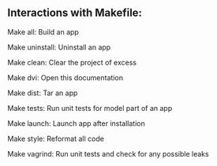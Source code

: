 ## Interactions with Makefile:

Make all: Build an app

Make uninstall: Uninstall an app

Make clean: Сlear the project of excess

Make dvi: Open this documentation

Make dist: Tar an app

Make tests: Run unit tests for model part of an app

Make launch: Launch app after installation

Make style: Reformat all code

Make vagrind: Run unit tests and check for any possible leaks